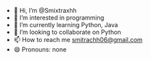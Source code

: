 - 👋 Hi, I’m @Smixtraxhh
- 👀 I’m interested in programming  
- 🌱 I’m currently learning Python, Java  
- 💞️ I’m looking to collaborate on Python  
- 📫 How to reach me smitrachh06@gmail.com  
- 😄 Pronouns: none  
<!---
Smixtraxhh/Smixtraxhh is a ✨ special ✨ repository because its `README.md` (this file) appears on your GitHub profile.
You can click the Preview link to take a look at your changes.
--->
